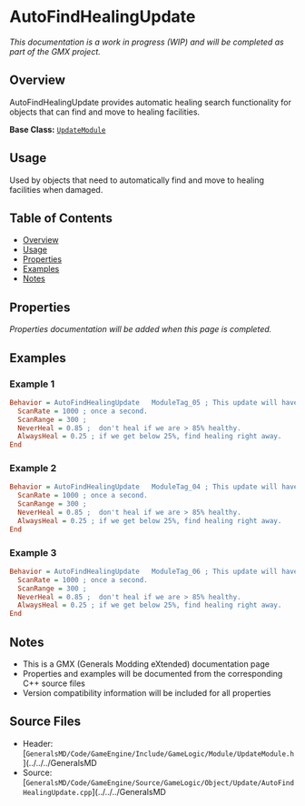 # AutoFindHealingUpdate

*This documentation is a work in progress (WIP) and will be completed as part of the GMX project.*

## Overview

AutoFindHealingUpdate provides automatic healing search functionality for objects that can find and move to healing facilities.

**Base Class:** [`UpdateModule`](../../GeneralsMD/Code/GameEngine/Include/GameLogic/Module/UpdateModule.h)

## Usage

Used by objects that need to automatically find and move to healing facilities when damaged.

## Table of Contents

- [Overview](#overview)
- [Usage](#usage)
- [Properties](#properties)
- [Examples](#examples)
- [Notes](#notes)

## Properties

*Properties documentation will be added when this page is completed.*

## Examples

### Example 1
```ini
Behavior = AutoFindHealingUpdate   ModuleTag_05 ; This update will have the unit go to a healing station if injured. jba 
  ScanRate = 1000 ; once a second.
  ScanRange = 300 ;
  NeverHeal = 0.85 ;  don't heal if we are > 85% healthy.
  AlwaysHeal = 0.25 ; if we get below 25%, find healing right away.
End
```

### Example 2
```ini
Behavior = AutoFindHealingUpdate   ModuleTag_04 ; This update will have the unit go to a healing station if injured. jba 
  ScanRate = 1000 ; once a second.
  ScanRange = 300 ;
  NeverHeal = 0.85 ;  don't heal if we are > 85% healthy.
  AlwaysHeal = 0.25 ; if we get below 25%, find healing right away.
End
```

### Example 3
```ini
Behavior = AutoFindHealingUpdate   ModuleTag_06 ; This update will have the unit go to a healing station if injured. jba 
  ScanRate = 1000 ; once a second.
  ScanRange = 300 ;
  NeverHeal = 0.85 ;  don't heal if we are > 85% healthy.
  AlwaysHeal = 0.25 ; if we get below 25%, find healing right away.
End
```

## Notes

- This is a GMX (Generals Modding eXtended) documentation page
- Properties and examples will be documented from the corresponding C++ source files
- Version compatibility information will be included for all properties

## Source Files

- Header: [`GeneralsMD/Code/GameEngine/Include/GameLogic/Module/UpdateModule.h`](../../../GeneralsMD
- Source: [`GeneralsMD/Code/GameEngine/Source/GameLogic/Object/Update/AutoFindHealingUpdate.cpp`](../../../GeneralsMD
